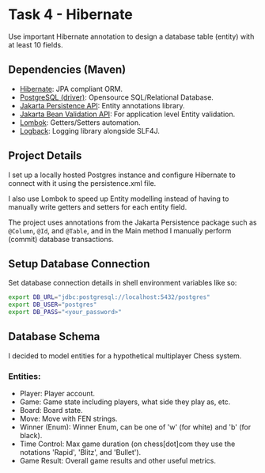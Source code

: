 # Task 4 - Hibernate

Use important Hibernate annotation to design a database table (entity) with at least 10 fields.

## Dependencies (Maven)

- [Hibernate](https://hibernate.org/orm/): JPA compliant ORM.
- [PostgreSQL (driver)](https://jdbc.postgresql.org/): Opensource SQL/Relational Database.
- [Jakarta Persistence API](https://github.com/jakartaee/persistence/): Entity annotations library.
- [Jakarta Bean Validation API](https://beanvalidation.org/): For application level Entity validation.
- [Lombok](https://projectlombok.org/): Getters/Setters automation.
- [Logback](https://logback.qos.ch/): Logging library alongside SLF4J.

## Project Details

I set up a locally hosted Postgres instance and configure Hibernate to connect with it using the persistence.xml file.

I also use Lombok to speed up Entity modelling instead of having to manually write getters and setters for each entity
field. 

The project uses annotations from the Jakarta Persistence package such as `@Column`, `@Id`, and `@Table`, and in the Main
method I manually perform (commit) database transactions.

## Setup Database Connection

Set database connection details in shell environment variables like so:

```sh
export DB_URL="jdbc:postgresql://localhost:5432/postgres"
export DB_USER="postgres"
export DB_PASS="<your_password>"
```

## Database Schema

I decided to model entities for a hypothetical multiplayer Chess system.

### Entities:

- Player: Player account.
- Game: Game state including players, what side they play as, etc.
- Board: Board state.
- Move: Move with FEN strings.
- Winner (Enum): Winner Enum, can be one of 'w' (for white) and 'b' (for black).
- Time Control: Max game duration (on chess[dot]com they use the notations 'Rapid', 'Blitz', and 'Bullet').
- Game Result: Overall game results and other useful metrics.